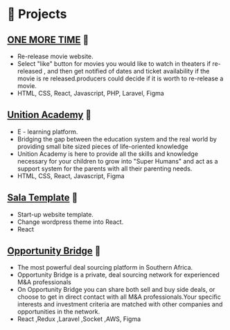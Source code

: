 # 🧪 Projects

## [ONE MORE TIME](https://www.onemoretime.in/) 🔗
- Re-release movie website.
- Select "like" button for movies you would like to watch in theaters if re-released , and then get notified of dates and ticket availability if the movie is re released.producers could decide if it is worth to re-release a movie.
- HTML, CSS, React, Javascript, PHP, Laravel, Figma

## [Unition Academy](https://www.unitionacademy.com/) 🔗
- E - learning platform.
- Bridging the gap between the education system and the real world by providing small bite sized pieces of life-oriented knowledge
- Unition Academy is here to provide all the skills and knowledge necessary for your children to grow into "Super Humans" and act as a support system for the parents with all their parenting needs. 
- HTML, CSS, React, Javascript, Figma

## [Sala Template](https://salatemplate.netlify.app/) 🔗
- Start-up website template.
- Change wordpress theme into React.
- React

## [Opportunity Bridge]() 🔗
- The most powerful deal sourcing platform in Southern Africa.
- Opportunity Bridge is a private, deal sourcing network for experienced M&A professionals
- On Opportunity Bridge you can share both sell and buy side deals, or choose to get in direct contact with all M&A professionals.Your specific interests and investment criteria are matched with other companies and opportunities in the network.
- React ,Redux ,Laravel ,Socket ,AWS, Figma
